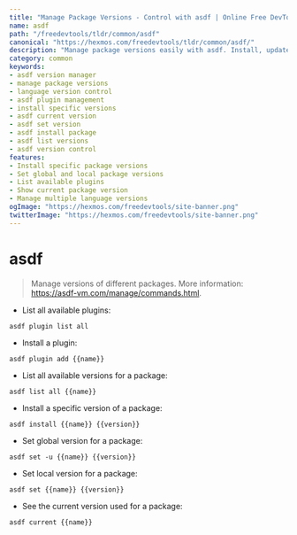 ```yaml
---
title: "Manage Package Versions - Control with asdf | Online Free DevTools by Hexmos"
name: asdf
path: "/freedevtools/tldr/common/asdf"
canonical: "https://hexmos.com/freedevtools/tldr/common/asdf/"
description: "Manage package versions easily with asdf. Install, update, and switch between different versions of programming languages and tools. Free online tool, no registration required."
category: common
keywords:
- asdf version manager
- manage package versions
- language version control
- asdf plugin management
- install specific versions
- asdf current version
- asdf set version
- asdf install package
- asdf list versions
- asdf version control
features:
- Install specific package versions
- Set global and local package versions
- List available plugins
- Show current package version
- Manage multiple language versions
ogImage: "https://hexmos.com/freedevtools/site-banner.png"
twitterImage: "https://hexmos.com/freedevtools/site-banner.png"
---
```


# asdf

> Manage versions of different packages.
> More information: <https://asdf-vm.com/manage/commands.html>.

- List all available plugins:

`asdf plugin list all`

- Install a plugin:

`asdf plugin add {{name}}`

- List all available versions for a package:

`asdf list all {{name}}`

- Install a specific version of a package:

`asdf install {{name}} {{version}}`

- Set global version for a package:

`asdf set -u {{name}} {{version}}`

- Set local version for a package:

`asdf set {{name}} {{version}}`

- See the current version used for a package:

`asdf current {{name}}`
